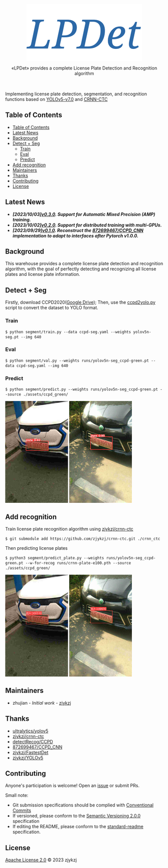 <!-- <div align="right">
  Language:
    🇺🇸
  <a title="Chinese" href="./README.zh-CN.md">🇨🇳</a>
</div> -->

<div align="center"><a title="" href="https://github.com/zjykzj/LPDet"><img align="center" src="assets/icons/LPDet.svg" alt=""></a></div>

<p align="center">
  «LPDet» provides a complete License Plate Detection and Recognition algorithm
<br>
<br>
  <a href="https://github.com/RichardLitt/standard-readme"><img src="https://img.shields.io/badge/standard--readme-OK-green.svg?style=flat-square" alt=""></a>
  <a href="https://conventionalcommits.org"><img src="https://img.shields.io/badge/Conventional%20Commits-1.0.0-yellow.svg" alt=""></a>
  <a href="http://commitizen.github.io/cz-cli/"><img src="https://img.shields.io/badge/commitizen-friendly-brightgreen.svg" alt=""></a>
</p>

Implementing license plate detection, segmentation, and recognition functions based on [YOLOv5-v7.0](https://github.com/ultralytics/yolov5/releases/tag/v7.0) and [CRNN-CTC](https://github.com/zjykzj/crnn-ctc)

## Table of Contents

- [Table of Contents](#table-of-contents)
- [Latest News](#latest-news)
- [Background](#background)
- [Detect + Seg](#detect--seg)
  - [Train](#train)
  - [Eval](#eval)
  - [Predict](#predict)
- [Add recognition](#add-recognition)
- [Maintainers](#maintainers)
- [Thanks](#thanks)
- [Contributing](#contributing)
- [License](#license)

## Latest News

* ***[2023/10/03][v0.3.0](https://github.com/zjykzj/LPDet/releases/tag/v0.3.0). Support for Automatic Mixed Precision (AMP) training.***
* ***[2023/10/02][v0.2.0](https://github.com/zjykzj/LPDet/releases/tag/v0.2.0). Support for distributed training with multi-GPUs.***
* ***[2023/09/29][v0.1.0](https://github.com/zjykzj/LPDet/releases/tag/v0.1.0). Reconstruct the [872699467/CCPD_CNN](https://github.com/872699467/CCPD_CNN) implementation to adapt to interfaces after Pytorch  v1.0.0.***

## Background

This warehouse provides a complete license plate detection and recognition algorithm, with the goal of perfectly detecting and recognizing all license plates and license plate information.

## Detect + Seg

Firstly, download CCPD2020([Google Drive](https://drive.google.com/file/d/1m8w1kFxnCEiqz_-t2vTcgrgqNIv986PR/view?usp=sharing)); Then, use the [ccpd2yolo.py](./ccpd2yolo.py) script to convert the dataset to YOLO format.

### Train

```shell
$ python segment/train.py --data ccpd-seg.yaml --weights yolov5n-seg.pt --img 640
```

### Eval

```shell
$ python segment/val.py --weights runs/yolov5n-seg_ccpd-green.pt --data ccpd-seg.yaml --img 640
```

### Predict

```shell
$ python segment/predict.py --weights runs/yolov5n-seg_ccpd-green.pt --source ./assets/ccpd_green/
```

<img src="assets/results/predict/02625-94_253-242&460_494&565-494&565_256&530_242&460_485&480-0_0_3_24_24_29_25_32-76-47.jpg" alt="Image1" style="width: 200px;"> <img src="assets/results/predict/03521267361111111-104_252-253&406_497&551-493&551_257&476_253&406_497&474-0_0_3_27_33_33_31_24-135-132.jpg" alt="Image 2" style="width: 200px;">

## Add recognition

Train license plate recognition algorithm using [zjykzj/crnn-ctc](https://github.com/zjykzj/crnn-ctc)

```shell
$ git submodule add https://github.com/zjykzj/crnn-ctc.git ./crnn_ctc
```

Then predicting license plates

```shell
$ python3 segment/predict_plate.py --weights runs/yolov5n-seg_ccpd-green.pt --w-for-recog runs/crnn-plate-e100.pth --source ./assets/ccpd_green/
```

<img src="assets/results/recog/02625-94_253-242&460_494&565-494&565_256&530_242&460_485&480-0_0_3_24_24_29_25_32-76-47.jpg" alt="Image 1" style="width: 200px;"> <img src="assets/results/recog/03521267361111111-104_252-253&406_497&551-493&551_257&476_253&406_497&474-0_0_3_27_33_33_31_24-135-132.jpg" alt="Image 2" style="width: 200px;">

## Maintainers

* zhujian - *Initial work* - [zjykzj](https://github.com/zjykzj)

## Thanks

* [ultralytics/yolov5](https://github.com/ultralytics/yolov5)
* [zjykzj/crnn-ctc](https://github.com/zjykzj/crnn-ctc)
* [detectRecog/CCPD](https://github.com/detectRecog/CCPD)
* [872699467/CCPD_CNN](https://github.com/872699467/CCPD_CNN)
* [zjykzj/FastestDet](https://github.com/zjykzj/FastestDet)
* [zjykzj/YOLOv5](https://github.com/zjykzj/YOLOv5)

## Contributing

Anyone's participation is welcome! Open an [issue](https://github.com/zjykzj/LPDet/issues) or submit PRs.

Small note:

* Git submission specifications should be complied
  with [Conventional Commits](https://www.conventionalcommits.org/en/v1.0.0-beta.4/)
* If versioned, please conform to the [Semantic Versioning 2.0.0](https://semver.org) specification
* If editing the README, please conform to the [standard-readme](https://github.com/RichardLitt/standard-readme)
  specification.

## License

[Apache License 2.0](LICENSE) © 2023 zjykzj